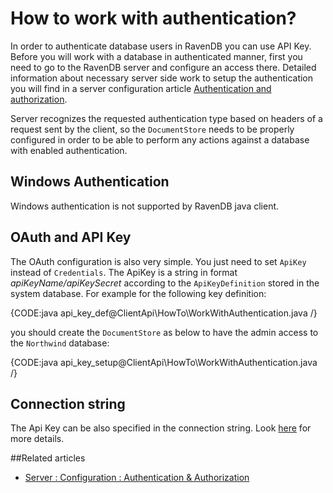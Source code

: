 # How to work with authentication?

In order to authenticate database users in RavenDB you can use API Key.
Before you will work with a database in authenticated manner, first you need to go to the RavenDB server and configure an access there.
Detailed information about necessary server side work to setup the authentication you will find in a server configuration article [Authentication and authorization](../../server/configuration/authentication-and-authorization).

Server recognizes the requested authentication type based on headers of a request sent by the client, so the `DocumentStore` needs to be properly configured in order to 
be able to perform any actions against a database with enabled authentication.

## Windows Authentication

Windows authentication is not supported by RavenDB java client.

## OAuth and API Key

The OAuth configuration is also very simple. You just need to set `ApiKey` instead of `Credentials`. The ApiKey is a string in format _apiKeyName/apiKeySecret_ according to
the `ApiKeyDefinition` stored in the system database. For example for the following key definition:

{CODE:java api_key_def@ClientApi\HowTo\WorkWithAuthentication.java /}

you should create the `DocumentStore` as below to have the admin access to the `Northwind` database:

{CODE:java api_key_setup@ClientApi\HowTo\WorkWithAuthentication.java /}


## Connection string

The Api Key can be also specified in the connection string. Look [here](../setting-up-connection-string) for more details.

##Related articles

- [Server : Configuration : Authentication & Authorization](../../server/configuration/authentication-and-authorization)
